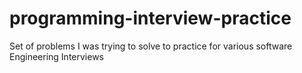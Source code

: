 # programming-interview-practice

Set of problems I was trying to solve to practice for various software Engineering Interviews
